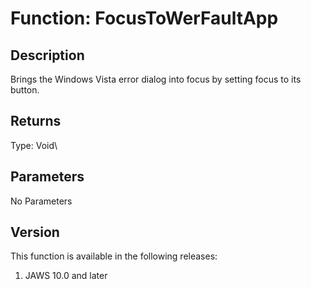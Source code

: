# Function: FocusToWerFaultApp

## Description

Brings the Windows Vista error dialog into focus by setting focus to its
button.

## Returns

Type: Void\

## Parameters

No Parameters

## Version

This function is available in the following releases:

1.  JAWS 10.0 and later
